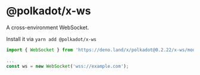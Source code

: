 # @polkadot/x-ws

A cross-environment WebSocket.

Install it via `yarn add @polkadot/x-ws`

```js
import { WebSocket } from 'https://deno.land/x/polkadot@0.2.22/x-ws/mod.ts';

...
const ws = new WebSocket('wss://example.com');
```
